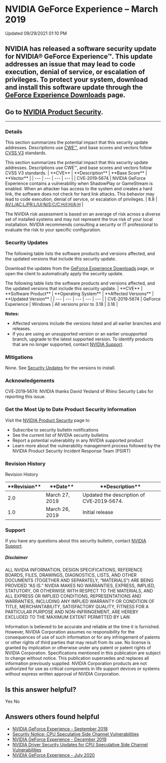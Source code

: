 

 NVIDIA GeForce Experience – March 2019
=========================================================




 Updated 09/29/2021 01:10 PM



NVIDIA has released a software security update for NVIDIA® GeForce Experience™. This update addresses an issue that may lead to code execution, denial of service, or escalation of privileges. To protect your system, download and install this software update through the [GeForce Experience Downloads](https://www.geforce.com/geforce-experience/download) page.
-----------------------------------------------------------------------------------------------------------------------------------------------------------------------------------------------------------------------------------------------------------------------------------------------------------------------------------------------------------------------


Go to [NVIDIA Product Security](https://www.nvidia.com/product-security/).
--------------------------------------------------------------------------






---




### Details


This section summarizes the potential impact that this security update addresses. Descriptions use [CWE™](https://cwe.mitre.org/), and base scores and vectors follow [CVSS V3](https://www.first.org/cvss/user-guide) standards.




This section summarizes the potential impact that this security update addresses. Descriptions use CWE™, and base scores and vectors follow CVSS V3 standards.
| \*\*CVE\*\* | \*\*Description\*\* | \*\*Base Score\*\* | \*\*Vector\*\* |
| --- | --- | --- | --- |
| CVE‑2019‑5674 | NVIDIA GeForce Experience contains a vulnerability when ShadowPlay or GameStream is enabled. When an attacker has access to the system and creates a hard link, the software does not check for hard link attacks. This behavior may lead to code execution, denial of service, or escalation of privileges. | 8.8 | [AV:L/AC:L/PR:L/UI:N/S:C/C:H/I:H/A:H](https://nvd.nist.gov/vuln-metrics/cvss/v3-calculator?vector=AV:L/AC:L/PR:L/UI:N/S:C/C:H/I:H/A:H) |


The NVIDIA risk assessment is based on an average of risk across a diverse set of installed systems and may not represent the true risk of your local installation. NVIDIA recommends consulting a security or IT professional to evaluate the risk to your specific configuration.


### Security Updates


The following table lists the software products and versions affected, and the updated versions that include this security update.


Download the updates from the [GeForce Experience Downloads](https://www.geforce.com/geforce-experience/download) page, or open the client to automatically apply the security update.




The following table lists the software products and versions affected, and the updated versions that include this security update.
| \*\*CVE\*\* | \*\*Software Product\*\* | \*\*Operating System\*\* | \*\*Affected Versions\*\* | \*\*Updated Version\*\* |
| --- | --- | --- | --- | --- |
| CVE‑2019‑5674 | GeForce Experience | Windows | All versions prior to 3.18 | 3.18 |


**Notes:**


* Affected versions include the versions listed and all earlier branches and releases.
* If you are using an unsupported version or an earlier unsupported branch, upgrade to the latest supported version. To identify products that are no longer supported, contact [NVIDIA Support](https://www.nvidia.com/object/support.html).


### Mitigations


None. See [Security Updates](#security-updates) for the versions to install.


### Acknowledgements


CVE‑2019‑5674: NVIDIA thanks David Yesland of Rhino Security Labs for reporting this issue.


### Get the Most Up to Date Product Security Information


Visit the [NVIDIA Product Security](https://www.nvidia.com/security) page to


* Subscribe to security bulletin notifications
* See the current list of NVIDIA security bulletins
* Report a potential vulnerability in any NVIDIA supported product
* Learn more about the vulnerability management process followed by the NVIDIA Product Security Incident Response Team (PSIRT)


### Revision History




Revision History





| \*\*Revision\*\* | \*\*Date\*\* | \*\*Description\*\* |
| --- | --- | --- |
| 2.0 | March 27, 2019 | Updated the description of CVE‑2019‑5674. |
| 1.0 | March 26, 2019 | Initial release |


### Support


If you have any questions about this security bulletin, contact [NVIDIA Support](https://www.nvidia.com/object/support.html).


##### Disclaimer


ALL NVIDIA INFORMATION, DESIGN SPECIFICATIONS, REFERENCE BOARDS, FILES, DRAWINGS, DIAGNOSTICS, LISTS, AND OTHER DOCUMENTS (TOGETHER AND SEPARATELY, “MATERIALS”) ARE BEING PROVIDED “AS IS.” NVIDIA MAKES NO WARRANTIES, EXPRESS, IMPLIED, STATUTORY, OR OTHERWISE WITH RESPECT TO THE MATERIALS, AND ALL EXPRESS OR IMPLIED CONDITIONS, REPRESENTATIONS AND WARRANTIES, INCLUDING ANY IMPLIED WARRANTY OR CONDITION OF TITLE, MERCHANTABILITY, SATISFACTORY QUALITY, FITNESS FOR A PARTICULAR PURPOSE AND NON-INFRINGEMENT, ARE HEREBY EXCLUDED TO THE MAXIMUM EXTENT PERMITTED BY LAW.


Information is believed to be accurate and reliable at the time it is furnished. However, NVIDIA Corporation assumes no responsibility for the consequences of use of such information or for any infringement of patents or other rights of third parties that may result from its use. No license is granted by implication or otherwise under any patent or patent rights of NVIDIA Corporation. Specifications mentioned in this publication are subject to change without notice. This publication supersedes and replaces all information previously supplied. NVIDIA Corporation products are not authorized for use as critical components in life support devices or systems without express written approval of NVIDIA Corporation. 










Is this answer helpful?
-----------------------



Yes
No







Answers others found helpful
----------------------------


* [ NVIDIA GeForce Experience - September 2018](/app/answers/detail/a_id/4725/related/1)
* [Security Notice: CPU Speculative Side Channel Vulnerabilities](/app/answers/detail/a_id/4609/related/1)
* [ NVIDIA GeForce Experience - December 2019](/app/answers/detail/a_id/4954/related/1)
* [ NVIDIA Driver Security Updates for CPU Speculative Side Channel Vulnerabilities](/app/answers/detail/a_id/4611/related/1)
* [ NVIDIA GeForce Experience - July 2020](/app/answers/detail/a_id/5038/related/1)









